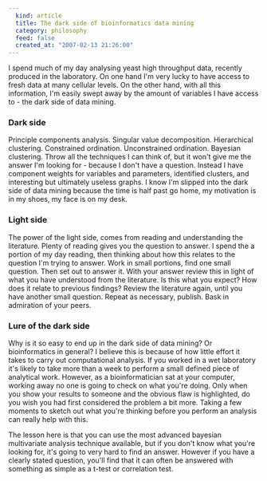 ```yaml
--- 
  kind: article
  title: The dark side of bioinformatics data mining
  category: philosophy
  feed: false
  created_at: "2007-02-13 21:26:00"
---
```


I spend much of my day analysing yeast high throughput data, recently produced in the laboratory. On one hand I'm very lucky to have access to fresh data at many cellular levels.  On the other hand, with all this information, I'm easily swept away by the amount of variables I have access to -  the dark side of data mining.

### Dark side

Principle components analysis. Singular value decomposition. Hierarchical
clustering. Constrained ordination. Unconstrained ordination. Bayesian
clustering. Throw all the techniques I can think of, but it won't give me the
answer I'm looking for - because I don't have a question. Instead I have
component weights for variables and parameters, identified clusters, and
interesting but ultimately useless graphs. I know I'm slipped into the dark
side of data mining because the time is half past go home, my motivation is in
my shoes, my face is on my desk.

### Light side

The power of the light side, comes from reading and understanding the
literature. Plenty of reading gives you the question to answer. I spend the a
portion of my day reading, then thinking about how this relates to the
question I'm trying to answer. Work in small portions, find one small
question. Then set out to answer it. With your answer review this in light of
what you have understood from the literature. Is this what you expect? How
does it relate to previous findings? Review the literature again, until you
have another small question. Repeat as necessary, publish. Bask in admiration
of your peers.

### Lure of the dark side

Why is it so easy to end up in the dark side of data mining? Or bioinformatics
in general? I believe this is because of how little effort it takes to carry
out computational analysis. If you worked in a wet laboratory it's likely to
take more than a week to perform a small defined piece of analytical work.
However, as a bioinformatician sat at your computer, working away no one is
going to check on what you're doing. Only when you show your results to
someone and the obvious flaw is highlighted, do you wish you had first
considered the problem a bit more. Taking a few moments to sketch out what
you're thinking before you perform an analysis can really help with this.

The lesson here is that you can use the most advanced bayesian multivariate analysis technique available, but if you don't know what you're looking for, it's going to very hard to find an answer. However if you have a clearly stated question, you'll find that it can often be answered with something as simple as a t-test or correlation test.
